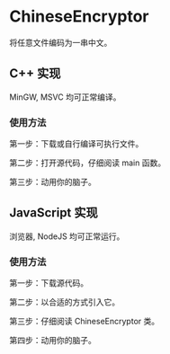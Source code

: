 # ChineseEncryptor

将任意文件编码为一串中文。

## C++ 实现

MinGW, MSVC 均可正常编译。

### 使用方法

第一步：下载或自行编译可执行文件。

第二步：打开源代码，仔细阅读 main 函数。

第三步：动用你的脑子。

## JavaScript 实现

浏览器, NodeJS 均可正常运行。

### 使用方法

第一步：下载源代码。

第二步：以合适的方式引入它。

第三步：仔细阅读 ChineseEncryptor 类。

第四步：动用你的脑子。

